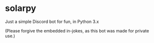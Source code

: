 # solarpy
Just a simple Discord bot for fun, in Python 3.x

(Please forgive the embedded in-jokes, as this bot was made for private use.)
